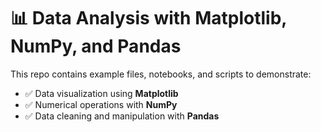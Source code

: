 # 📊 Data Analysis with Matplotlib, NumPy, and Pandas
This repo contains example files, notebooks, and scripts to demonstrate:

- ✅ Data visualization using **Matplotlib**
- ✅ Numerical operations with **NumPy**
- ✅ Data cleaning and manipulation with **Pandas**
